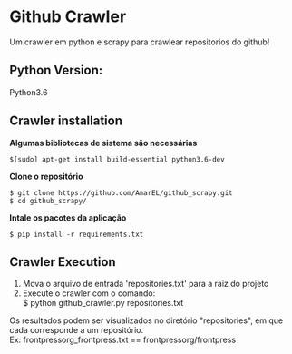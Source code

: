 # Github Crawler  
Um crawler em python e scrapy para crawlear repositorios do github!  
## Python Version:
Python3.6  
## Crawler installation
**Algumas bibliotecas de sistema são necessárias**

    $[sudo] apt-get install build-essential python3.6-dev
**Clone o repositório**

    $ git clone https://github.com/AmarEL/github_scrapy.git
    $ cd github_scrapy/

**Intale os pacotes da aplicação**

    $ pip install -r requirements.txt


## Crawler Execution  
1. Mova o arquivo de entrada 'repositories.txt' para a raiz do projeto  
2. Execute o crawler com o comando:  
    $ python github_crawler.py repositories.txt 

Os resultados podem ser visualizados no diretório "repositories", em que cada corresponde a um repositório.  
Ex: frontpressorg_frontpress.txt == frontpressorg/frontpress



